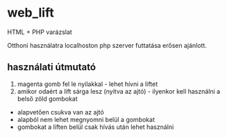 # web_lift
HTML + PHP varázslat

Otthoni használatra localhoston php szerver futtatása erősen ajánlott.

## használati útmutató

1. magenta gomb fel le nyilakkal - lehet hívni a liftet
2. amikor odaért a lift sárga lesz (nyitva az ajtó) - ilyenkor kell használni a belső zöld gombokat

- alapvetően csukva van az ajtó
- alapból nem lehet megnyomni belül a gombokat
- gombokat a liften belül csak hívás után lehet használni

